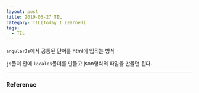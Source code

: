 ```yaml
---
layout: post
title: 2019-05-27 TIL
category: TIL(Today I Learned)
tags:
  - TIL
---
```




`angularJs`에서 공통된 단어를 html에 입히는 방식

`js`폴더 안에 `locales`폴더를 만들고 json형식의 파일을 만들면 된다.

---

### Reference



